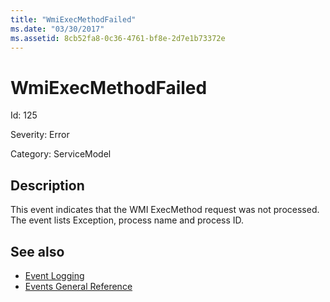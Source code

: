 ```yaml
---
title: "WmiExecMethodFailed"
ms.date: "03/30/2017"
ms.assetid: 8cb52fa8-0c36-4761-bf8e-2d7e1b73372e
---
```

# WmiExecMethodFailed
Id: 125  
  
 Severity: Error  
  
 Category: ServiceModel  
  
## Description  
 This event indicates that the WMI ExecMethod request was not processed. The event lists Exception, process name and process ID.  
  
## See also
- [Event Logging](../../../../../docs/framework/wcf/diagnostics/event-logging/index.md)
- [Events General Reference](../../../../../docs/framework/wcf/diagnostics/event-logging/events-general-reference.md)
